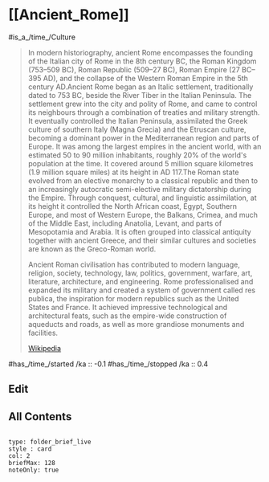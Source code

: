 # [[Ancient_Rome]] 

#is_a_/time_/Culture 

> In modern historiography, ancient Rome encompasses the founding of the Italian city of Rome in the 8th century BC, the Roman Kingdom (753–509 BC), Roman Republic (509–27 BC), Roman Empire (27 BC– 395 AD), and the collapse of the Western Roman Empire in the 5th century AD.Ancient Rome began as an Italic settlement, traditionally dated to 753 BC, beside the River Tiber in the Italian Peninsula. The settlement grew into the city and polity of Rome, and came to control its neighbours through a combination of treaties and military strength. It eventually controlled the Italian Peninsula, assimilated the Greek culture of southern Italy (Magna Grecia) and the Etruscan culture, becoming a dominant power in the Mediterranean region and parts of Europe. It was among the largest empires in the ancient world, with an estimated 50 to 90 million inhabitants, roughly 20% of the world's population at the time. It covered around 5 million square kilometres (1.9 million square miles) at its height in AD 117.The Roman state evolved from an elective monarchy to a classical republic and then to an increasingly autocratic semi-elective military dictatorship during the Empire. Through conquest, cultural, and linguistic assimilation, at its height it controlled the North African coast, Egypt, Southern Europe, and most of Western Europe, the Balkans, Crimea, and much of the Middle East, including Anatolia, Levant, and parts of Mesopotamia and Arabia. It is often grouped into classical antiquity together with ancient Greece, and their similar cultures and societies are known as the Greco-Roman world.
>
> Ancient Roman civilisation has contributed to modern language, religion, society, technology, law, politics, government, warfare, art, literature, architecture, and engineering. Rome professionalised and expanded its military and created a system of government called res publica, the inspiration for modern republics such as the United States and France. It achieved impressive technological and architectural feats, such as the empire-wide construction of aqueducts and roads, as well as more grandiose monuments and facilities.
>
> [Wikipedia](https://en.wikipedia.org/wiki/Ancient%20Rome)


#has_/time_/started /ka :: -0.1 
#has_/time_/stopped /ka :: 0.4 


## Edit

## All Contents

```folderv
```

```ccard
type: folder_brief_live
style : card
col: 2
briefMax: 128
noteOnly: true
```

